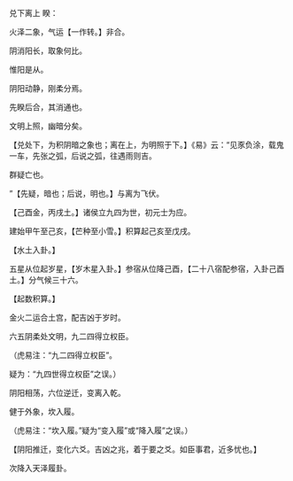 兑下离上 睽：

火泽二象，气运【一作转。】非合。

阴消阳长，取象何比。

惟阳是从。

阴阳动静，刚柔分焉。

先睽后合，其消通也。

文明上照，幽暗分矣。

【兑处下，为积阴暗之象也；离在上，为明照于下。】《易》云：“见豕负涂，载鬼一车，先张之弧，后说之弧，往遇雨则吉。

群疑亡也。

”【先疑，暗也；后说，明也。】与离为飞伏。

【己酉金，丙戌土。】诸侯立九四为世，初元士为应。

建始甲午至己亥，【芒种至小雪。】积算起己亥至戊戌。

【水土入卦。】

五星从位起岁星，【岁木星入卦。】参宿从位降己酉，【二十八宿配参宿，入卦己酉土。】分气候三十六。

【起数积算。】

金火二运合土宫，配吉凶于岁时。

六五阴柔处文明，九二四得立权臣。

（虎易注：“九二四得立权臣”。

疑为：“九四世得立权臣”之误。）

阴阳相荡，六位逆迁，变离入乾。

健于外象，坎入履。

（虎易注：“坎入履。”疑为“变入履”或“降入履”之误。）

【阴阳推迁，变化六爻。吉凶之兆，着于要之爻。如臣事君，近多忧也。】

次降入天泽履卦。

